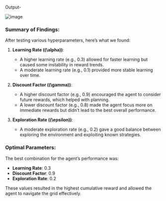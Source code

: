 Output-

![image](https://github.com/user-attachments/assets/ff85a21b-0c56-49f1-a3fb-95e2c5de7abc)

### Summary of Findings:

After testing various hyperparameters, here’s what we found:

1. **Learning Rate (\(\alpha\))**:
   - A higher learning rate (e.g., 0.3) allowed for faster learning but caused some instability in reward trends.
   - A moderate learning rate (e.g., 0.1) provided more stable learning over time.

2. **Discount Factor (\(\gamma\))**:
   - A higher discount factor (e.g., 0.9) encouraged the agent to consider future rewards, which helped with planning.
   - A lower discount factor (e.g., 0.8) made the agent focus more on immediate rewards but didn’t lead to the best overall performance.

3. **Exploration Rate (\(\epsilon\))**:
   - A moderate exploration rate (e.g., 0.2) gave a good balance between exploring the environment and exploiting known strategies.

### Optimal Parameters:
The best combination for the agent’s performance was:

- **Learning Rate**: 0.3
- **Discount Factor**: 0.9
- **Exploration Rate**: 0.2

These values resulted in the highest cumulative reward and allowed the agent to navigate the grid effectively.

